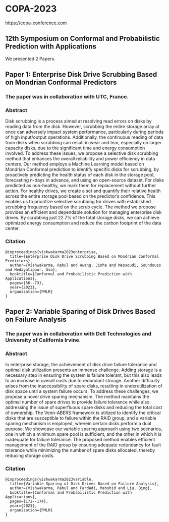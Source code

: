# COPA-2023
https://copa-conference.com

## 12th Symposium on Conformal and Probabilistic Prediction with Applications

We presented 2 Papers.

## Paper 1: Enterprise Disk Drive Scrubbing Based on Mondrian Conformal Predictors
### The paper was in collaboration with UTC, France. 
### Abstract 
Disk scrubbing is a process aimed at resolving read errors on disks by reading data from the disk. However, scrubbing the entire storage array at once can adversely impact system performance, particularly during periods of high input/output operations. Additionally, the continuous reading of data from disks when scrubbing can result in wear and tear, especially on larger capacity disks, due to the significant time and energy consumption involved. To address these issues, we propose a selective disk scrubbing method that enhances the overall reliability and power efficiency in data centers. Our method employs a Machine Learning model based on Mondrian Conformal prediction to identify specific disks for scrubbing, by proactively predicting the health status of each disk in the storage pool, forecasting n-days in advance, and using an open-source dataset. For disks predicted as non-healthy, we mark them for replacement without further action. For healthy drives, we create a set and quantify their relative health across the entire storage pool based on the predictor’s confidence. This enables us to prioritize selective scrubbing for drives with established scrubbing frequency based on the scrub cycle. The method we propose provides an efficient and dependable solution for managing enterprise disk drives. By scrubbing just 22.7% of the total storage disks, we can achieve optimized energy consumption and reduce the carbon footprint of the data center.
### Citation
```
@inproceedings{vishwakarma2023enterprise,
  title={Enterprise Disk Drive Scrubbing Based on Mondrian Conformal Predictors},
  author={Vishwakarma, Rahul and Hwang, Jinha and Messoudi, Soundouss and Hedayatipour, Ava},
  booktitle={Conformal and Probabilistic Prediction with Applications},
  pages={56--73},
  year={2023},
  organization={PMLR}
}
```


## Paper 2: Variable Sparing of Disk Drives Based on Failure Analysis
### The paper was in collaboration with Dell Technologies and University of California Irvine. 
### Abstract 
In enterprise storage, the achievement of disk drive failure tolerance and optimal disk utilization presents an immense challenge. Adding storage is a necessary step in ensuring the system is failure tolerant, but this also leads to an increase in overall costs due to redundant storage. Another difficulty arises from the inaccessibility of spare disks, resulting in underutilization of disk space until a system failure occurs. To address these challenges, we propose a novel drive sparing mechanism. The method maintains the optimal number of spare drives to provide failure tolerance while also addressing the issue of superfluous spare disks and reducing the total cost of ownership. The Venn-ABERS framework is utilized to identify the critical disks that are susceptible to failure within the RAID group, and a variable sparing mechanism is employed, wherein certain disks perform a dual purpose. We showcase our variable sparing approach using two scenarios, one in which a minimum spare pool is sufficient, and the other in which it is inadequate for failure tolerance. The proposed method enables efficient management of the RAID group by ensuring adequate redundancy for fault tolerance while minimizing the number of spare disks allocated, thereby reducing storage costs.
### Citation
```
@inproceedings{vishwakarma2023variable,
  title={Variable Sparing of Disk Drives Based on Failure Analysis},
  author={Vishwakarma, Rahul and Fardadi, Mahshid and Liu, Bing},
  booktitle={Conformal and Probabilistic Prediction with Applications},
  pages={172--174},
  year={2023},
  organization={PMLR}
}
```





